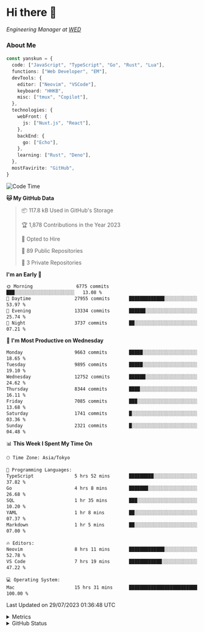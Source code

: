 # Hi there&nbsp;:wave:

<!-- ![Alt text](https://spotify-recently-played-readme.vercel.app/api?user=31kynbuubkiu3r4qh4hjuaglhfay) -->

_Engineering Manager at [WED](https://github.com/wedinc)_

### About Me

```ts
const yanskun = {
  code: ["JavaScript", "TypeScript", "Go", "Rust", "Lua"],
  functions: ["Web Developer", "EM"],
  devTools: {
    editor: ["Neovim", "VSCode"],
    keyboard: "HHKB",
    misc: ["tmux", "Copilot"],
  },
  technologies: {
    webFront: {
      js: ["Nuxt.js", "React"],
    },
    backEnd: {
      go: ["Echo"],
    },
    learning: ["Rust", "Deno"],
  },
  mostFavirite: "GitHub",
}
```

<!--START_SECTION:waka-->
![Code Time](http://img.shields.io/badge/Code%20Time-398%20hrs%2039%20mins-blue)

**🐱 My GitHub Data** 

> 📦 117.8 kB Used in GitHub's Storage 
 > 
> 🏆 1,878 Contributions in the Year 2023
 > 
> 💼 Opted to Hire
 > 
> 📜 89 Public Repositories 
 > 
> 🔑 3 Private Repositories 
 > 
**I'm an Early 🐤** 

```text
🌞 Morning                6775 commits        ███░░░░░░░░░░░░░░░░░░░░░░   13.08 % 
🌆 Daytime                27955 commits       █████████████░░░░░░░░░░░░   53.97 % 
🌃 Evening                13334 commits       ██████░░░░░░░░░░░░░░░░░░░   25.74 % 
🌙 Night                  3737 commits        ██░░░░░░░░░░░░░░░░░░░░░░░   07.21 % 
```
📅 **I'm Most Productive on Wednesday** 

```text
Monday                   9663 commits        █████░░░░░░░░░░░░░░░░░░░░   18.65 % 
Tuesday                  9895 commits        █████░░░░░░░░░░░░░░░░░░░░   19.10 % 
Wednesday                12752 commits       ██████░░░░░░░░░░░░░░░░░░░   24.62 % 
Thursday                 8344 commits        ████░░░░░░░░░░░░░░░░░░░░░   16.11 % 
Friday                   7085 commits        ███░░░░░░░░░░░░░░░░░░░░░░   13.68 % 
Saturday                 1741 commits        █░░░░░░░░░░░░░░░░░░░░░░░░   03.36 % 
Sunday                   2321 commits        █░░░░░░░░░░░░░░░░░░░░░░░░   04.48 % 
```


📊 **This Week I Spent My Time On** 

```text
🕑︎ Time Zone: Asia/Tokyo

💬 Programming Languages: 
TypeScript               5 hrs 52 mins       █████████░░░░░░░░░░░░░░░░   37.82 % 
Go                       4 hrs 8 mins        ███████░░░░░░░░░░░░░░░░░░   26.68 % 
SQL                      1 hr 35 mins        ███░░░░░░░░░░░░░░░░░░░░░░   10.20 % 
YAML                     1 hr 8 mins         ██░░░░░░░░░░░░░░░░░░░░░░░   07.37 % 
Markdown                 1 hr 5 mins         ██░░░░░░░░░░░░░░░░░░░░░░░   07.00 % 

🔥 Editors: 
Neovim                   8 hrs 11 mins       █████████████░░░░░░░░░░░░   52.78 % 
VS Code                  7 hrs 19 mins       ████████████░░░░░░░░░░░░░   47.22 % 

💻 Operating System: 
Mac                      15 hrs 31 mins      █████████████████████████   100.00 % 
```


 Last Updated on 29/07/2023 01:36:48 UTC
<!--END_SECTION:waka-->

<details>
  <summary>Metrics</summary>
  <img src="https://github.com/yanskun/yanskun/blob/main/github-metrics.svg" alt="Metrics">
</details>

<details>
  <summary>GitHub Status</summary>
  <picture>
    <source media="(prefers-color-scheme: dark)" srcset="https://raw.githubusercontent.com/yanskun/yanskun/master/profile-summary-card-output/nord_dark/0-profile-details.svg">
   <img src="https://raw.githubusercontent.com/yanskun/yanskun/master/profile-summary-card-output/default/0-profile-details.svg">
  </picture>
  <br>
  <picture>
    <source media="(prefers-color-scheme: dark)" srcset="https://raw.githubusercontent.com/yanskun/yanskun/master/profile-summary-card-output/nord_dark/1-repos-per-language.svg">
   <img src="https://raw.githubusercontent.com/yanskun/yanskun/master/profile-summary-card-output/default/1-repos-per-language.svg">
  </picture>
  <picture>
    <source media="(prefers-color-scheme: dark)" srcset="https://raw.githubusercontent.com/yanskun/yanskun/master/profile-summary-card-output/nord_dark/2-most-commit-language.svg">
   <img src="https://raw.githubusercontent.com/yanskun/yanskun/master/profile-summary-card-output/default/2-most-commit-language.svg">
  </picture>
  <br>
  <picture>
    <source media="(prefers-color-scheme: dark)" srcset="https://raw.githubusercontent.com/yanskun/yanskun/master/profile-summary-card-output/nord_dark/3-stats.svg">
   <img src="https://raw.githubusercontent.com/yanskun/yanskun/master/profile-summary-card-output/default/3-stats.svg">
  </picture>
  <picture>
    <source media="(prefers-color-scheme: dark)" srcset="https://raw.githubusercontent.com/yanskun/yanskun/master/profile-summary-card-output/nord_dark/4-productive-time.svg">
   <img src="https://raw.githubusercontent.com/yanskun/yanskun/master/profile-summary-card-output/default/4-productive-time.svg">
  </picture>
</details>
